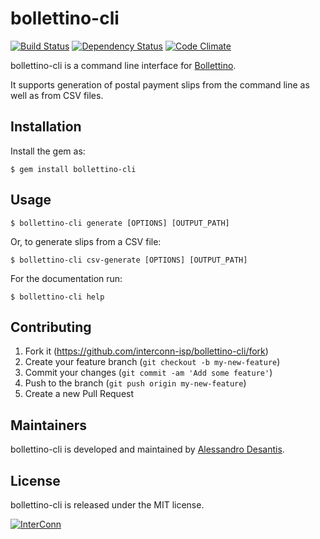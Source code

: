 # bollettino-cli

[![Build Status](https://travis-ci.org/interconn-isp/bollettino-cli.svg?branch=master)](https://travis-ci.org/interconn-isp/bollettino-cli)
[![Dependency Status](https://gemnasium.com/interconn-isp/bollettino-cli.svg)](https://gemnasium.com/interconn-isp/bollettino-cli)
[![Code Climate](https://codeclimate.com/github/interconn-isp/bollettino-cli/badges/gpa.svg)](https://codeclimate.com/github/interconn-isp/bollettino-cli)

bollettino-cli is a command line interface for [Bollettino](https://github.com/interconn-isp/bollettino-cli).

It supports generation of postal payment slips from the command line as well as
from CSV files.

## Installation

Install the gem as:

```console
$ gem install bollettino-cli
```

## Usage

```console
$ bollettino-cli generate [OPTIONS] [OUTPUT_PATH]
```

Or, to generate slips from a CSV file:

```console
$ bollettino-cli csv-generate [OPTIONS] [OUTPUT_PATH]
```

For the documentation run:

```console
$ bollettino-cli help
```

## Contributing

1. Fork it (https://github.com/interconn-isp/bollettino-cli/fork)
2. Create your feature branch (`git checkout -b my-new-feature`)
3. Commit your changes (`git commit -am 'Add some feature'`)
4. Push to the branch (`git push origin my-new-feature`)
5. Create a new Pull Request

## Maintainers

bollettino-cli is developed and maintained by [Alessandro Desantis](https://github.com/alessandro1997).

## License

bollettino-cli is released under the MIT license.

[![InterConn](http://www.gravatar.com/avatar/b3f5893b97323096977545477e0066c5.jpg?s=100)](http://www.interconn.it)
